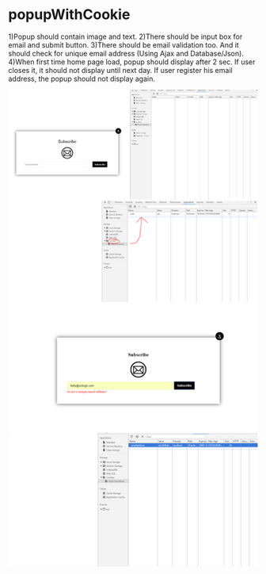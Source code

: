 # popupWithCookie
1)Popup should contain image and text. 2)There should be input box for email and submit button.  3)There should be email validation too. And it should check for unique email address (Using Ajax and Database/Json). 4)When first time home page load, popup should display after 2 sec. If user closes it, it should not display until next day. If user register his email address, the popup should not display again.


![Alt Text](https://github.com/poojathakor/popupWithCookie/blob/master/repoimg/1.png)
![Alt Text](https://github.com/poojathakor/popupWithCookie/blob/master/repoimg/2.PNG)
![Alt Text](https://github.com/poojathakor/popupWithCookie/blob/master/repoimg/img3.PNG)
![Alt Text](https://github.com/poojathakor/popupWithCookie/blob/master/repoimg/4.PNG)
